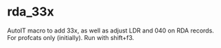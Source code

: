 # rda_33x

AutoIT macro to add 33x, as well as adjust LDR and 040 on RDA records. For profcats only (initially). Run with shift+f3.
